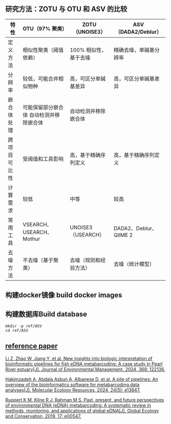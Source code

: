 ## 研究方法：ZOTU 与 OTU 和 ASV 的比较

|特性| 	OTU（97% 聚类）        |	ZOTU（UNOISE3）| 	ASV（DADA2/Deblur）     |
|-----|---------------------|----------------|------------------------|
|定义方法| 	相似性聚类（阈值依赖）        |	100% 相似性，基于去噪|	精确去噪，单碱基分辨率|
|分辨率| 	较低，可能合并相似物种        |	高，可区分单碱基差异|	高，可区分单碱基差异|
|嵌合体处理| 	可能保留部分嵌合体	自动检测并移除嵌合体 |	自动检测并移除嵌合体|
|跨项目可比性| 		受阈值和工具影响          |	高，基于精确序列定义|	高，基于精确序列定义|
|计算需求|较低                   |	中等|	较高|
|常用工具| 		                 VSEARCH、USEARCH、Mothur|	UNOISE3（USEARCH）|	DADA2、Deblur、QIIME 2|
|去噪方法| 		                  不去噪（基于聚类）	|去噪（规则和经验方法）|	去噪（统计模型）|


## 构建docker镜像 build docker images



## 构建数据库Build database

    mkdir -p ref/ASV
    cd ref/ASV


## [reference paper](./paper/)

[Li Z, Zhao W, Jiang Y, et al. New insights into biologic interpretation of bioinformatic pipelines for fish eDNA metabarcoding: A case study in Pearl River estuary[J]. Journal of Environmental Management, 2024, 368: 122136.](https://www.sciencedirect.com/science/article/pii/S0301479724021224)

[Hakimzadeh A, Abdala Asbun A, Albanese D, et al. A pile of pipelines: An overview of the bioinformatics software for metabarcoding data analyses[J]. Molecular Ecology Resources, 2024, 24(5): e13847.](https://onlinelibrary.wiley.com/doi/abs/10.1111/1755-0998.13847)

[Ruppert K M, Kline R J, Rahman M S. Past, present, and future perspectives of environmental DNA (eDNA) metabarcoding: A systematic review in methods, monitoring, and applications of global eDNA[J]. Global Ecology and Conservation, 2019, 17: e00547.](https://www.sciencedirect.com/science/article/pii/S2351989418303500)